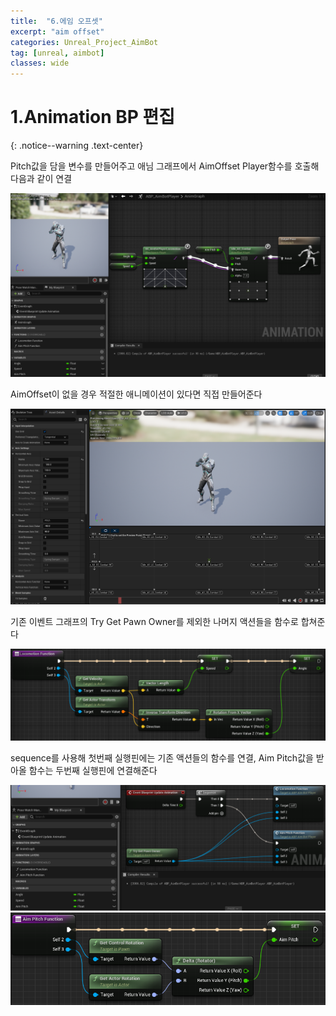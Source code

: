```yaml
---
title:  "6.에임 오프셋"
excerpt: "aim offset"
categories: Unreal_Project_AimBot
tag: [unreal, aimbot]
classes: wide
---
```


# 1.Animation BP 편집
{: .notice--warning .text-center}

Pitch값을 담을 변수를 만들어주고 애님 그래프에서 AimOffset Player함수를 호출해 다음과 같이 연결

<img src="/img/unreal/aimbot/6_aimOffset/AnimGraph.png"/>

AimOffset이 없을 경우 적절한 애니메이션이 있다면 직접 만들어준다

<img src="/img/unreal/aimbot/6_aimOffset/aimOffset.png"/>

기존 이벤트 그래프의 Try Get Pawn Owner를 제외한 나머지 액션들을 함수로 합쳐준다

<img src="/img/unreal/aimbot/6_aimOffset/EventGraphLocomotion.png"/>

sequence를 사용해 첫번째 실행핀에는 기존 액션들의 함수를 연결, Aim Pitch값을 받아올 함수는 두번째 실행핀에 연결해준다

<img src="/img/unreal/aimbot/6_aimOffset/EventGraph.png"/>

<img src="/img/unreal/aimbot/6_aimOffset/EventGraphAimPitch.png"/>
